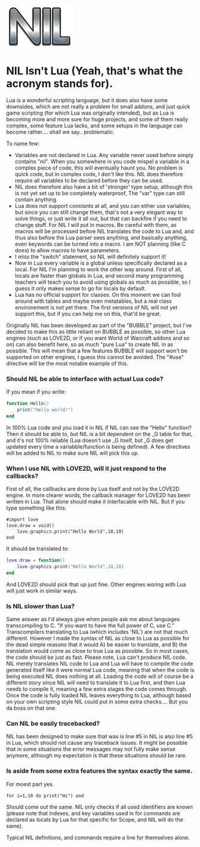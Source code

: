 ![NIL Isn't Lua](https://raw.githubusercontent.com/jpbubble/NIL-isn-t-Lua/master/NIL.png)

# NIL Isn't Lua (Yeah, that's what the acronym stands for).

Lua is a wonderful scripting language, but it does also have some downsides, which are not really a problem for small addons, and just quick game scripting (for which Lua was originally intended), but as Lua is becoming more and 
more sure for huge projects, and some of them really complex, some feature Lua lacks, and some setups in the language can become rather.... shall we say.. problematic.

To name few:
- Variables are not declared in Lua. Any variable never used before simply contains "nil". When you somewhere in you code mispel a variable in a complex piece of code, this will eventually haunt you. No problem is quick code, but 
in complex code, I don't like this. NIL does therefore require all variables to be declared before they can be used.
- NIL does therefore also have a bit of 'stronger' type setup, although this is not yet set up to be completely waterproof, The "var" type can still contain anything.
- Lua does not support constants at all, and you can either use variables, but since you can still change them, that's not a very elegant way to solve things, or just write it all out, but that can backfire if you need to change 
stuff. For NIL I will put in macros. Be careful with them, as macros will be processed before NIL translates the code to Lua and, and thus also before the Lua parser sees anything, and basically anything, even keywords can be 
turned into a macro. I am NOT planning (like C does) to allow macros to have parameters. 
- I miss the "switch" statement, so NIL will definitely support it!
- Now in Lua every variable is a global unless specifically declared as a local. For NIL I'm planning to work the other way around. First of all, locals are faster than globals in Lua, and second many programming teachers will 
teach you to avoid using globals as much as possible, so I guess it only makes sense to go for locals by default.
- Lua has no official support for classes. On this moment we can fool around with tables and maybe even metatables, but a real class environement is not yet there. The first versions of NIL will not yet support this, but if you can 
help me on this, that'd be great.

Originally NIL has been developed as part of the "BUBBLE" project, but I've decided to make this as little reliant on BUBBLE as possible, so other Lua engines (such as LOVE2D, or if you want World of Warcraft addons and so on) can 
also benefit here, so as much "pure Lua" to create NIL in as possible. This will mean that a few features BUBBLE will support won't be supported on other engines, I guess this cannot be avoided. The "#use" directive will be the 
most notable example of this. 

### Should NIL be able to interface with actual Lua code?

If you mean if you write:
~~~Lua
function Hello() 
	print("Hello world!")
end
~~~
In 100% Lua code and you load it in NIL if NIL can see the "Hello" function? Then it should be able to, but NIL is a bit dependent on the _G table for that, and it's not 100% reliable (Lua doesn't use _G itself, but _G does get 
updated every time a variabble/function is being defined). A few directives will be added to NIL to make sure NIL will pick this up.

### When I use NIL with LOVE2D, will it just respond to the callbacks?

First of all, the callbacks are done by Lua itself and not by the LOVE2D engine. In more clearer words, the callback manager for LOVE2D has been written in Lua. That alone should make it interfacable with NIL. But if you type 
something like this:
~~~
#import love
love.draw = void()
    love.graphics.print("Hello World",10,10)
end
~~~
It should be translated to:
~~~Lua
love.draw = function()
    love.graphics.print("Hello World",10,10)
end                                         
~~~
And LOVE2D should pick that up just fine. Other engines woring with Lua will just work in similar ways.



### Is NIL slower than Lua?

Same answer as I'd always give when people ask me about languages transcompiling to C. "If you want to have the full power of C, use C." Transcompilers translating to Lua (which includes 'NIL') are not that much different. However 
I made the syntax of NIL as close to Lua as possible for the dead simple reasons that it would A) be easier to translate, and B) the translation would come as close to true Lua as possible. So in most cases, the code should be just 
as fast. 
Please note, Lua can't produce NIL code. NIL merely translates NIL code to Lua and Lua will have to compile the code generated itself like it were normal Lua code, meaning that when the code is being executed NIL does nothing at 
all. Loading the code will of course be a different story since NIL will need to translate it to Lua first, and then Lua needs to compile it, meaning a few extra stages the code comes through. Once the code is fully loaded NIL 
leaves everything to Lua, although based on your own scripting style NIL could put in some extra checks.... But you da boss on that one.

### Can NIL be easily tracebacked?

NIL has been designed to make sure that was is line #5 in NIL is also line #5 in Lua, which should not cause any traceback issues. It might be possible that in some situations the error messages may not fully make sense anymore, 
although my expectation is that these situations should be rare. 

### Is aside from some extra features the syntax exactly the same.

For moest part yes.
~~~
for i=1,10 do print("Hi") end 
~~~
Should come out the same. NIL only checks if all used identifiers are known (please note that indexes, and key variables used in for commands are declared as locals by Lua for that specific for Scope, and NIL will do the same).

Typical NIL definitions, and commands require a line for themselves alone. 
